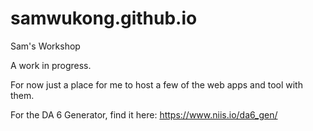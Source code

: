 # samwukong.github.io
Sam's Workshop

A work in progress.

For now just a place for me to host a few of the web apps and tool with them.

For the DA 6 Generator, find it here: https://www.niis.io/da6_gen/
